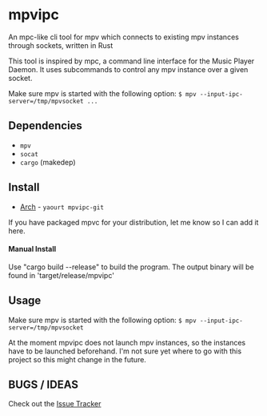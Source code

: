 # mpvipc

An mpc-like cli tool for mpv which connects to existing mpv instances through sockets, written in Rust

This tool is inspired by mpc, a command line interface for the Music Player Daemon.
It uses subcommands to control any mpv instance over a given socket.

Make sure mpv is started with the following option:
`
$ mpv --input-ipc-server=/tmp/mpvsocket ...
`

## Dependencies

- `mpv`
- `socat` 
- `cargo` (makedep)

## Install

- [Arch](https://aur.archlinux.org/packages/mpvipc-git) - `yaourt mpvipc-git`

If you have packaged mpvc for your distribution, let me know so I can add it here.

#### Manual Install

Use "cargo build --release" to build the program.
The output binary will be found in 'target/release/mpvipc'

## Usage

Make sure mpv is started with the following option:
`
$ mpv --input-ipc-server=/tmp/mpvsocket
`

At the moment mpvipc does not launch mpv instances, so the instances have to be launched beforehand.
I'm not sure yet where to go with this project so this might change in the future.

## BUGS / IDEAS

Check out the [Issue Tracker](https://github.com/freijon/mpvipc/issues)